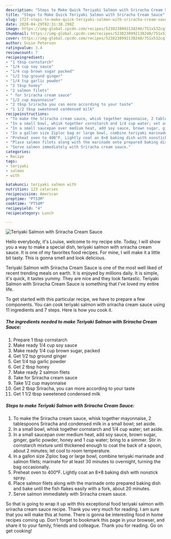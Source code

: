 ```yaml
---
description: "Steps to Make Quick Teriyaki Salmon with Sriracha Cream Sauce"
title: "Steps to Make Quick Teriyaki Salmon with Sriracha Cream Sauce"
slug: 1727-steps-to-make-quick-teriyaki-salmon-with-sriracha-cream-sauce
date: 2020-04-29T02:31:38.298Z
image: https://img-global.cpcdn.com/recipes/5238238992138240/751x532cq70/teriyaki-salmon-with-sriracha-cream-sauce-recipe-main-photo.jpg
thumbnail: https://img-global.cpcdn.com/recipes/5238238992138240/751x532cq70/teriyaki-salmon-with-sriracha-cream-sauce-recipe-main-photo.jpg
cover: https://img-global.cpcdn.com/recipes/5238238992138240/751x532cq70/teriyaki-salmon-with-sriracha-cream-sauce-recipe-main-photo.jpg
author: Susie Peterson
ratingvalue: 3.4
reviewcount: 7
recipeingredient:
- "1 tbsp cornstarch"
- "1/4 cup soy sauce"
- "1/4 cup brown sugar packed"
- "1/2 tsp ground ginger"
- "1/4 tsp garlic powder"
- "2 tbsp honey"
- "2 salmon filets"
- " for Sriracha cream sauce"
- "1/2 cup mayonnaise"
- "2 tbsp Sriracha you can more according to your taste"
- "1 1/2 tbsp sweetened condensed milk"
recipeinstructions:
- "To make the Sriracha cream sauce, whisk together mayonnaise, 2 tablespoons Sriracha and condensed milk in a small bowl; set aside."
- "In a small bowl, whisk together cornstarch and 1/4 cup water; set aside."
- "In a small saucepan over medium heat, add soy sauce, brown sugar, ginger, garlic powder, honey and 1 cup water; bring to a simmer. Stir in cornstarch mixture until thickened enough to coat the back of a spoon, about 2 minutes; let cool to room temperature."
- "In a gallon size Ziploc bag or large bowl, combine teriyaki marinade and salmon filets; marinate for at least 30 minutes to overnight, turning the bag occasionally."
- "Preheat oven to 400°F. Lightly coat an 8×8 baking dish with nonstick spray."
- "Place salmon filets along with the marinade onto prepared baking dish and bake until the fish flakes easily with a fork, about 20 minutes."
- "Serve salmon immediately with Sriracha cream sauce."
categories:
- Recipe
tags:
- teriyaki
- salmon
- with

katakunci: teriyaki salmon with 
nutrition: 123 calories
recipecuisine: American
preptime: "PT33M"
cooktime: "PT54M"
recipeyield: "4"
recipecategory: Lunch

---
```



![Teriyaki Salmon with Sriracha Cream Sauce](https://img-global.cpcdn.com/recipes/5238238992138240/751x532cq70/teriyaki-salmon-with-sriracha-cream-sauce-recipe-main-photo.jpg)

Hello everybody, it's Louise, welcome to my recipe site. Today, I will show you a way to make a special dish, teriyaki salmon with sriracha cream sauce. It is one of my favorites food recipes. For mine, I will make it a little bit tasty. This is gonna smell and look delicious.

Teriyaki Salmon with Sriracha Cream Sauce is one of the most well liked of recent trending meals on earth. It is enjoyed by millions daily. It is simple, it's quick, it tastes yummy. They are nice and they look fantastic. Teriyaki Salmon with Sriracha Cream Sauce is something that I've loved my entire life.




To get started with this particular recipe, we have to prepare a few components. You can cook teriyaki salmon with sriracha cream sauce using 11 ingredients and 7 steps. Here is how you cook it.

<!--inarticleads1-->

##### The ingredients needed to make Teriyaki Salmon with Sriracha Cream Sauce:

1. Prepare 1 tbsp cornstarch
1. Make ready 1/4 cup soy sauce
1. Make ready 1/4 cup brown sugar, packed
1. Get 1/2 tsp ground ginger
1. Get 1/4 tsp garlic powder
1. Get 2 tbsp honey
1. Make ready 2 salmon filets
1. Take  for Sriracha cream sauce
1. Take 1/2 cup mayonnaise
1. Get 2 tbsp Sriracha, you can more according to your taste
1. Get 1 1/2 tbsp sweetened condensed milk




<!--inarticleads2-->

##### Steps to make Teriyaki Salmon with Sriracha Cream Sauce:

1. To make the Sriracha cream sauce, whisk together mayonnaise, 2 tablespoons Sriracha and condensed milk in a small bowl; set aside.
1. In a small bowl, whisk together cornstarch and 1/4 cup water; set aside.
1. In a small saucepan over medium heat, add soy sauce, brown sugar, ginger, garlic powder, honey and 1 cup water; bring to a simmer. Stir in cornstarch mixture until thickened enough to coat the back of a spoon, about 2 minutes; let cool to room temperature.
1. In a gallon size Ziploc bag or large bowl, combine teriyaki marinade and salmon filets; marinate for at least 30 minutes to overnight, turning the bag occasionally.
1. Preheat oven to 400°F. Lightly coat an 8×8 baking dish with nonstick spray.
1. Place salmon filets along with the marinade onto prepared baking dish and bake until the fish flakes easily with a fork, about 20 minutes.
1. Serve salmon immediately with Sriracha cream sauce.




So that is going to wrap it up with this exceptional food teriyaki salmon with sriracha cream sauce recipe. Thank you very much for reading. I am sure that you will make this at home. There is gonna be interesting food in home recipes coming up. Don't forget to bookmark this page in your browser, and share it to your family, friends and colleague. Thank you for reading. Go on get cooking!

